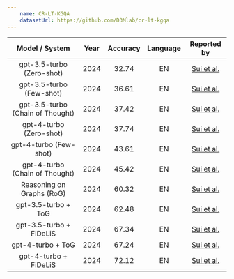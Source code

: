 ```yaml
---
    name: CR-LT-KGQA
    datasetUrl: https://github.com/D3Mlab/cr-lt-kgqa
---
```


|           Model / System            | Year | Accuracy | Language |                                    Reported by                                     |
|:-----------------------------------:|:----:|:--------:|:--------:|:----------------------------------------------------------------------------------:|
|   gpt-3.5-turbo (Zero-shot)         | 2024 |  32.74   |    EN    |                [Sui et al.](https://arxiv.org/pdf/2405.13873)                      |
|   gpt-3.5-turbo (Few-shot)          | 2024 |  36.61   |    EN    |                [Sui et al.](https://arxiv.org/pdf/2405.13873)                      |
|   gpt-3.5-turbo (Chain of Thought)  | 2024 |  37.42   |    EN    |                [Sui et al.](https://arxiv.org/pdf/2405.13873)                      |
|   gpt-4-turbo (Zero-shot)           | 2024 |  37.74   |    EN    |                [Sui et al.](https://arxiv.org/pdf/2405.13873)                      |
|   gpt-4-turbo (Few-shot)            | 2024 |  43.61   |    EN    |                [Sui et al.](https://arxiv.org/pdf/2405.13873)                      |
|   gpt-4-turbo (Chain of Thought)    | 2024 |  45.42   |    EN    |                [Sui et al.](https://arxiv.org/pdf/2405.13873)                      |
|   Reasoning on Graphs (RoG)         | 2024 |  60.32   |    EN    |                [Sui et al.](https://arxiv.org/pdf/2405.13873)                      |
|   gpt-3.5-turbo + ToG               | 2024 |  62.48   |    EN    |                [Sui et al.](https://arxiv.org/pdf/2405.13873)                      |
|   gpt-3.5-turbo + FiDeLiS           | 2024 |  67.34   |    EN    |                [Sui et al.](https://arxiv.org/pdf/2405.13873)                      |
|   gpt-4-turbo + ToG                 | 2024 |  67.24   |    EN    |                [Sui et al.](https://arxiv.org/pdf/2405.13873)                      |
|   gpt-4-turbo + FiDeLiS             | 2024 |  72.12   |    EN    |                [Sui et al.](https://arxiv.org/pdf/2405.13873)                      |